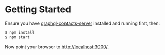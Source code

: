 Getting Started
================

Ensure you have [graphql-contacts-server](https://github.com/sapientglobalmarkets/graphql-contacts-server) installed and running first, then:

```bash
$ npm install
$ npm start
```

Now point your browser to [http://localhost:3000/](http://localhost:3000/).